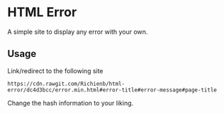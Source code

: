 # HTML Error
A simple site to display any error with your own.

## Usage
Link/redirect to the following site

`https://cdn.rawgit.com/Richienb/html-error/dc4d3bcc/error.min.html#error-title#error-message#page-title`

Change the hash information to your liking.
